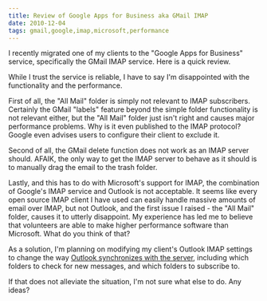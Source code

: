 ```yaml
---
title: Review of Google Apps for Business aka GMail IMAP
date: 2010-12-04
tags: gmail,google,imap,microsoft,performance
---
```

I recently migrated one of my clients to the "Google Apps for Business" service, specifically the GMail IMAP service. Here is a quick review.

While I trust the service is reliable, I have to say I'm disappointed with the functionality and the performance.

First of all, the "All Mail" folder is simply not relevant to IMAP subscribers. Certainly the GMail "labels" feature beyond the simple folder functionality is not relevant either, but the "All Mail" folder just isn't right and causes major performance problems. Why is it even published to the IMAP protocol? Google even advises users to configure their client to exclude it.

Second of all, the GMail delete function does not work as an IMAP server should. AFAIK, the only way to get the IMAP server to behave as it should is to manually drag the email to the trash folder.

Lastly, and this has to do with Microsoft's support for IMAP, the combination of Google's IMAP service and Outlook is not acceptable. It seems like every open source IMAP client I have used can easily handle massive amounts of email over IMAP, but not Outlook, and the first issue I raised - the "All Mail" folder, causes it to utterly disappoint. My experience has led me to believe that volunteers are able to make higher performance software than Microsoft. What do you think of that?

As a solution, I'm planning on modifying my client's Outlook IMAP settings to change the way [Outlook synchronizes with the server](http://www.docunext.com/2010/05/outlook-offline-mode-for-imap-over-slow-connections.html), including which folders to check for new messages, and which folders to subscribe to.

If that does not alleviate the situation, I'm not sure what else to do. Any ideas?

